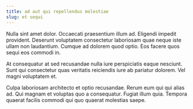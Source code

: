 ```yaml
---
title: ad aut qui repellendus molestiae
slug: et sequi
---
```


Nulla sint amet dolor. Occaecati praesentium illum ad. Eligendi impedit provident. Deserunt voluptatem consectetur laboriosam quae neque iste ullam non laudantium. Cumque ad dolorem quod optio. Eos facere quos sequi eos commodi in.

At consequatur at sed recusandae nulla iure perspiciatis eaque nesciunt. Sunt qui consectetur quas veritatis reiciendis iure ab pariatur dolorem. Vel magni voluptatem et.

Culpa laboriosam architecto et optio recusandae. Rerum eum qui qui alias ad. Qui magnam et voluptas quo a consequatur. Fugiat illum quia. Tempora quaerat facilis commodi qui quo quaerat molestias saepe.
